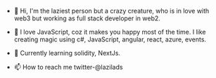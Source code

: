 - 👋 Hi, I'm the laziest person but a crazy creature, 
          who is in love with web3 but working as full stack developer in web2.
- 👀     I love JavaScript, coz it makes you happy most of the time. 
          I like creating magic using c#, JavaScript, angular, react, azure, events.
- 🌱      Currently learning solidity, NextJs.

- 📫 How to reach me twitter-@lazilads

<!---
crazilazi/crazilazi is a ✨ special ✨ repository because its `README.md` (this file) appears on your GitHub profile.
You can click the Preview link to take a look at your changes.
--->
